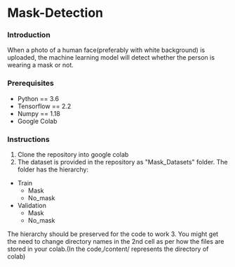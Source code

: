 # Mask-Detection

### Introduction
When a photo of a human face(preferably with white background) is uploaded, the machine learning model will detect whether the person is wearing a mask or not.

### Prerequisites
- Python == 3.6
- Tensorflow == 2.2
- Numpy == 1.18
- Google Colab

### Instructions
1. Clone the repository into google colab
2. The dataset is provided in the repository as "Mask_Datasets" folder.
The folder has the hierarchy:
  - Train
    - Mask
    - No_mask
  - Validation
    - Mask
    - No_mask

The hierarchy should be preserved for the code to work
3. You might get the need to change directory names in the 2nd cell as per how the files are stored in your colab.(In the code,/content/ represents the directory of colab)
